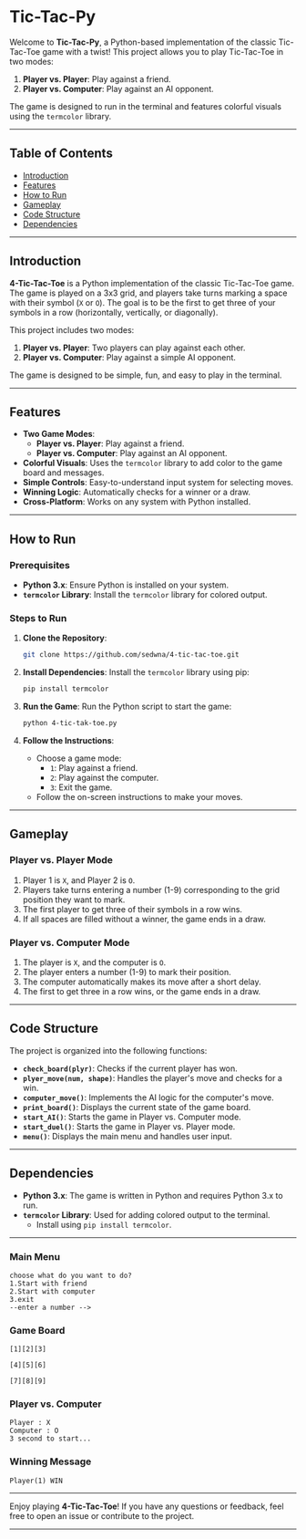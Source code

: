 # Tic-Tac-Py

Welcome to **Tic-Tac-Py**, a Python-based implementation of the classic Tic-Tac-Toe game with a twist! This project allows you to play Tic-Tac-Toe in two modes:
1. **Player vs. Player**: Play against a friend.
2. **Player vs. Computer**: Play against an AI opponent.

The game is designed to run in the terminal and features colorful visuals using the `termcolor` library.

---

## Table of Contents
- [Introduction](#introduction)
- [Features](#features)
- [How to Run](#how-to-run)
- [Gameplay](#gameplay)
- [Code Structure](#code-structure)
- [Dependencies](#dependencies)

---

## Introduction

**4-Tic-Tac-Toe** is a Python implementation of the classic Tic-Tac-Toe game. The game is played on a 3x3 grid, and players take turns marking a space with their symbol (`X` or `O`). The goal is to be the first to get three of your symbols in a row (horizontally, vertically, or diagonally).

This project includes two modes:
1. **Player vs. Player**: Two players can play against each other.
2. **Player vs. Computer**: Play against a simple AI opponent.

The game is designed to be simple, fun, and easy to play in the terminal.

---

## Features

- **Two Game Modes**:
  - **Player vs. Player**: Play against a friend.
  - **Player vs. Computer**: Play against an AI opponent.
- **Colorful Visuals**: Uses the `termcolor` library to add color to the game board and messages.
- **Simple Controls**: Easy-to-understand input system for selecting moves.
- **Winning Logic**: Automatically checks for a winner or a draw.
- **Cross-Platform**: Works on any system with Python installed.

---

## How to Run

### Prerequisites
- **Python 3.x**: Ensure Python is installed on your system.
- **`termcolor` Library**: Install the `termcolor` library for colored output.

### Steps to Run
1. **Clone the Repository**:
   ```bash
   git clone https://github.com/sedwna/4-tic-tac-toe.git
   ```

2. **Install Dependencies**:
   Install the `termcolor` library using pip:
   ```bash
   pip install termcolor
   ```

3. **Run the Game**:
   Run the Python script to start the game:
   ```bash
   python 4-tic-tak-toe.py
   ```

4. **Follow the Instructions**:
   - Choose a game mode:
     - `1`: Play against a friend.
     - `2`: Play against the computer.
     - `3`: Exit the game.
   - Follow the on-screen instructions to make your moves.

---

## Gameplay

### Player vs. Player Mode
1. Player 1 is `X`, and Player 2 is `O`.
2. Players take turns entering a number (1-9) corresponding to the grid position they want to mark.
3. The first player to get three of their symbols in a row wins.
4. If all spaces are filled without a winner, the game ends in a draw.

### Player vs. Computer Mode
1. The player is `X`, and the computer is `O`.
2. The player enters a number (1-9) to mark their position.
3. The computer automatically makes its move after a short delay.
4. The first to get three in a row wins, or the game ends in a draw.

---

## Code Structure

The project is organized into the following functions:

- **`check_board(plyr)`**: Checks if the current player has won.
- **`plyer_move(num, shape)`**: Handles the player's move and checks for a win.
- **`computer_move()`**: Implements the AI logic for the computer's move.
- **`print_board()`**: Displays the current state of the game board.
- **`start_AI()`**: Starts the game in Player vs. Computer mode.
- **`start_duel()`**: Starts the game in Player vs. Player mode.
- **`menu()`**: Displays the main menu and handles user input.

---

## Dependencies

- **Python 3.x**: The game is written in Python and requires Python 3.x to run.
- **`termcolor` Library**: Used for adding colored output to the terminal.
  - Install using `pip install termcolor`.

---

### Main Menu
```
choose what do you want to do?  
1.Start with friend
2.Start with computer
3.exit
--enter a number --> 
```

### Game Board
```
[1][2][3]

[4][5][6]

[7][8][9]
```

### Player vs. Computer
```
Player : X 
Computer : O
3 second to start...
```

### Winning Message
```
Player(1) WIN
```

---

Enjoy playing **4-Tic-Tac-Toe**! If you have any questions or feedback, feel free to open an issue or contribute to the project.

---

